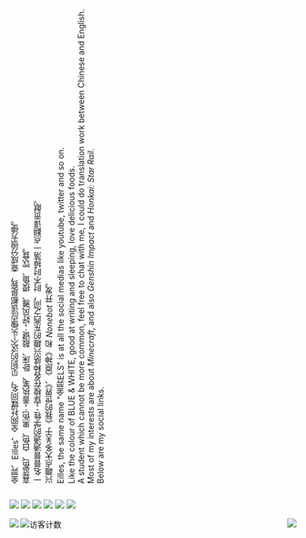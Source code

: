 <a style="writing-mode: vertical-rl; transform: rotate(180deg); text-align:start">

<!--尽量别给我库的管理权限，人老了，容易出事 -->

金羿、Eilles，全网社媒同名，见到的这个头像应该都是我，查成分很方便。  
喜蓝色、白色、黑色；善执笔、卧床、敲键；好风雅、摸鱼、饮食。  

一名普普通通的学牲；穿梭在各种感兴趣的东西之间，时不时掉落一点翻译贡献。  

兴趣点大多关于《我的世界》、《原神》和 _Nonebot_ 开发。  

Eilles, the same name "金羿ELS" is at all the social medias like youtube, twitter and so on.  
Like the colour of BLUE & WHITE, good at writing and sleeping, love delicious foods.  

A student which cannot be more common, feel free to chat with me, I could do translation work between Chinese and English.  

Most of my interests are about _Minecraft_, and also _Genshin Impact_ and _Honkai: Star Rail_.  

Below are my social links.

</a>


[![][Gitee: 金羿ELS]](https://gitee.com/EillesWan)
[![][Bilibili: 金羿ELS]](https://space.bilibili.com/397369002/)
[![][轻雪社区: 金羿ELS]](https://lab.liteyuki.icu/@Eilles)
[![][QQ群: 嚻嚻金羿]](http://qm.qq.com/cgi-bin/qm/qr?_wv=1027&k=Er0L6zcDs56KT09nzIP4syFLLZ738ics&authKey=64g0ym11%2BerZi7THzWzyWR2oSbBBM687y6jqKg%2BKP3qGi3Oa%2BZtLbwL5WQiMWSCQ&noverify=0&group_code=1070505462)
[![][Twitter: 金羿ELS]](https://x.com/EillesW)
[![][Telegram: 金羿]](https://t.me/EillesWan)




<a href="https://github.com/EillesWan/">
  <img align="right" src="https://github-readme-stats.vercel.app/api?username=EillesWan&show_icons=true&theme=dracula&locale=cn&hide_border=true&title_color=4C2EE5&bg_color=-30,8F93FF,0089F2&include_all_commits=true&line_height=20" />
</a>

<a href="https://github.com/EillesWan/">
  <img align="left" src="https://github-readme-stats.vercel.app/api/top-langs/?username=EillesWan&layout=compact&theme=dracula&locale=cn&hide_border=true&title_color=4C2EE5&bg_color=-30,8F93FF,0089F2" /><!--&card_width=440-->
</a>

![访客计数](https://api.likepoems.com/counter/get/@EillesTsin?theme=gelbooru)

[Bilibili: 金羿ELS]: https://img.shields.io/badge/哔站-金羿ELS-00A1E7?style=for-the-badge&labelColor=4E4C9C
[Gitee: 金羿ELS]: https://img.shields.io/badge/码云-金羿ELS-00A1E7?style=for-the-badge&labelColor=4E4C9C
[萌娘百科: W-YI]: https://img.shields.io/badge/萌百-W--YI-00A1E7?style=for-the-badge&labelColor=4E4C9C
[轻雪社区: 金羿ELS]: https://img.shields.io/badge/雪社-金羿ELS-00A1E7?style=for-the-badge&labelColor=4E4C9C
[QQ群: 嚻嚻金羿]: https://img.shields.io/badge/Q群-嚻嚻金羿-00A1E7?style=for-the-badge&labelColor=4E4C9C
[Twitter: 金羿ELS]: https://img.shields.io/badge/推特-金羿ELS-00A1E7?style=for-the-badge&labelColor=4E4C9C
[Telegram: 金羿]: https://img.shields.io/badge/电报-金羿-00A1E7?style=for-the-badge&labelColor=4E4C9C

